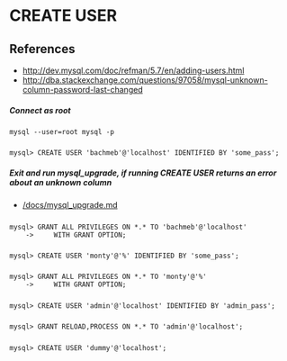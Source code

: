 # CREATE USER

## References
* http://dev.mysql.com/doc/refman/5.7/en/adding-users.html
* http://dba.stackexchange.com/questions/97058/mysql-unknown-column-password-last-changed

##### Connect as root
```
mysql --user=root mysql -p
```

##### 
```
mysql> CREATE USER 'bachmeb'@'localhost' IDENTIFIED BY 'some_pass';
```

##### Exit and run mysql_upgrade, if running CREATE USER returns an error about an unknown column
* [/docs/mysql_upgrade.md](/docs/mysql_upgrade.md)

##### 
```
mysql> GRANT ALL PRIVILEGES ON *.* TO 'bachmeb'@'localhost'
    ->     WITH GRANT OPTION;
```

##### 
```
mysql> CREATE USER 'monty'@'%' IDENTIFIED BY 'some_pass';
```

##### 
```
mysql> GRANT ALL PRIVILEGES ON *.* TO 'monty'@'%'
    ->     WITH GRANT OPTION;
```

##### 
```
mysql> CREATE USER 'admin'@'localhost' IDENTIFIED BY 'admin_pass';
```

##### 
```
mysql> GRANT RELOAD,PROCESS ON *.* TO 'admin'@'localhost';
```

##### 
```
mysql> CREATE USER 'dummy'@'localhost';
```
